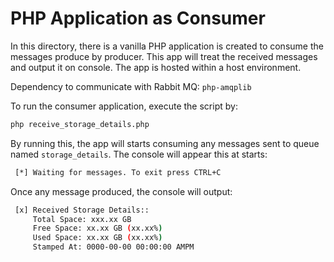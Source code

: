 # PHP Application as Consumer
In this directory, there is a vanilla PHP application is created to consume the messages produce by producer. This app will treat the received messages and output it on console. The app is hosted within a host environment.

Dependency to communicate with Rabbit MQ: `php-amqplib`

To run the consumer application, execute the script by:

```bash
php receive_storage_details.php
```

By running this, the app will starts consuming any messages sent to queue named `storage_details`. The console will appear this at starts:

```bash
 [*] Waiting for messages. To exit press CTRL+C
```

Once any message produced, the console will output:

```bash
 [x] Received Storage Details::
     Total Space: xxx.xx GB
     Free Space: xx.xx GB (xx.xx%)
     Used Space: xx.xx GB (xx.xx%)
     Stamped At: 0000-00-00 00:00:00 AMPM
```